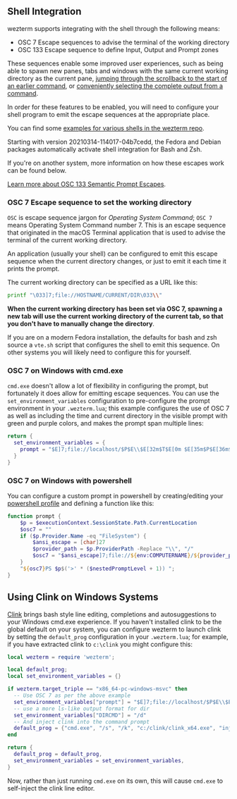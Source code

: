 ## Shell Integration

wezterm supports integrating with the shell through the following means:

* OSC 7 Escape sequences to advise the terminal of the working directory
* OSC 133 Escape sequence to define Input, Output and Prompt zones

These sequences enable some improved user experiences, such as being able
to spawn new panes, tabs and windows with the same current working directory
as the current pane, [jumping through the scrollback to the start of an earlier command](config/lua/keyassignment/ScrollToPrompt.md),
or [conveniently selecting the complete output from a command](config/lua/keyassignment/SelectTextAtMouseCursor.md).

In order for these features to be enabled, you will need to configure your
shell program to emit the escape sequences at the appropriate place.

You can find some [examples for various shells in the wezterm
repo](https://github.com/wez/wezterm/tree/main/assets/shell-integration).

Starting with version 20210314-114017-04b7cedd, the Fedora and Debian packages
automatically activate shell integration for Bash and Zsh.

If you're on another system, more information on how these escapes work
can be found below.

[Learn more about OSC 133 Semantic Prompt Escapes](https://gitlab.freedesktop.org/Per_Bothner/specifications/blob/master/proposals/semantic-prompts.md).

### OSC 7 Escape sequence to set the working directory

`OSC` is escape sequence jargon for *Operating System Command*; `OSC 7` means
Operating System Command number 7.  This is an escape sequence that originated
in the macOS Terminal application that is used to advise the terminal of the
current working directory.

An application (usually your shell) can be configured to emit this escape
sequence when the current directory changes, or just to emit it each time
it prints the prompt.

The current working directory can be specified as a URL like this:

```bash
printf "\033]7;file://HOSTNAME/CURRENT/DIR\033\\"
```

**When the current working directory has been set via OSC 7, spawning
a new tab will use the current working directory of the current tab,
so that you don't have to manually change the directory**.

If you are on a modern Fedora installation, the defaults for bash and
zsh source a `vte.sh` script that configures the shell to emit this
sequence.  On other systems you will likely need to configure this
for yourself.

### OSC 7 on Windows with cmd.exe

`cmd.exe` doesn't allow a lot of flexibility in configuring the prompt,
but fortunately it does allow for emitting escape sequences.  You
can use the `set_environment_variables` configuration to pre-configure
the prompt environment in your `.wezterm.lua`; this example configures
the use of OSC 7 as well as including the time and current directory in
the visible prompt with green and purple colors, and makes the prompt
span multiple lines:

```lua
return {
  set_environment_variables = {
    prompt = "$E]7;file://localhost/$P$E\\$E[32m$T$E[0m $E[35m$P$E[36m$_$G$E[0m ",
  }
}
```

### OSC 7 on Windows with powershell

You can configure a custom prompt in powershell by creating/editing your
[powershell profile](https://docs.microsoft.com/en-us/powershell/module/microsoft.powershell.core/about/about_profiles?view=powershell-7.1)
and defining a function like this:

```powershell
function prompt {
    $p = $executionContext.SessionState.Path.CurrentLocation
    $osc7 = ""
    if ($p.Provider.Name -eq "FileSystem") {
        $ansi_escape = [char]27
        $provider_path = $p.ProviderPath -Replace "\\", "/"
        $osc7 = "$ansi_escape]7;file://${env:COMPUTERNAME}/${provider_path}${ansi_escape}\"
    }
    "${osc7}PS $p$('>' * ($nestedPromptLevel + 1)) ";
}
```

## Using Clink on Windows Systems

[Clink](https://github.com/chrisant996/clink) brings bash style line editing,
completions and autosuggestions to your Windows cmd.exe experience. If you
haven't installed clink to be the global default on your system, you can
configure wezterm to launch clink by setting the `default_prog` configuration
in your `.wezterm.lua`; for example, if you have extracted clink to `c:\clink`
you might configure this:

```lua
local wezterm = require 'wezterm';

local default_prog;
local set_environment_variables = {}

if wezterm.target_triple == "x86_64-pc-windows-msvc" then
  -- Use OSC 7 as per the above example
  set_environment_variables["prompt"] = "$E]7;file://localhost/$P$E\\$E[32m$T$E[0m $E[35m$P$E[36m$_$G$E[0m "
  -- use a more ls-like output format for dir
  set_environment_variables["DIRCMD"] = "/d"
  -- And inject clink into the command prompt
  default_prog = {"cmd.exe", "/s", "/k", "c:/clink/clink_x64.exe", "inject", "-q"}
end

return {
  default_prog = default_prog,
  set_environment_variables = set_environment_variables,
}
```

Now, rather than just running `cmd.exe` on its own, this will cause `cmd.exe`
to self-inject the clink line editor.
